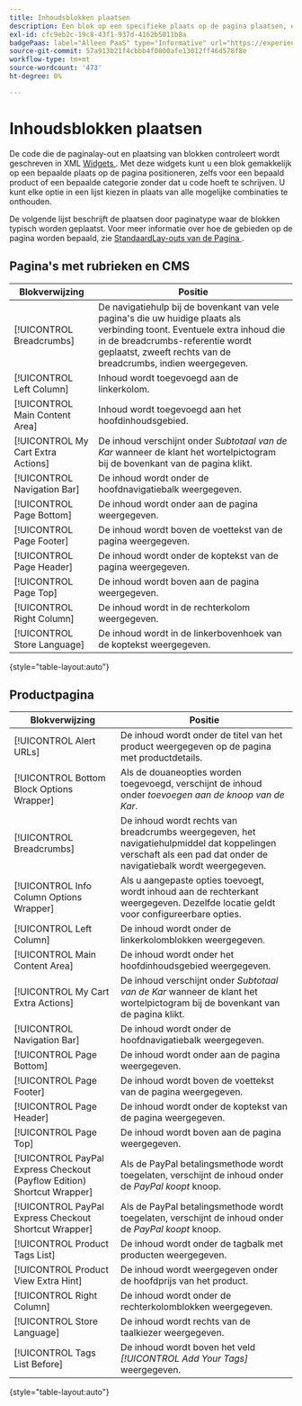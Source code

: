 ```yaml
---
title: Inhoudsblokken plaatsen
description: Een blok op een specifieke plaats op de pagina plaatsen, en zelfs voor een specifiek product of een categorie, zonder enige code te schrijven
exl-id: cfc9eb2c-19c8-43f1-937d-4162b5011b8a
badgePaas: label="Alleen PaaS" type="Informative" url="https://experienceleague.adobe.com/nl/docs/commerce/user-guides/product-solutions" tooltip="Is alleen van toepassing op Adobe Commerce op Cloud-projecten (door Adobe beheerde PaaS-infrastructuur) en op projecten in het veld."
source-git-commit: 57a913b21f4cbbb4f0800afe13012ff46d578f8e
workflow-type: tm+mt
source-wordcount: '473'
ht-degree: 0%

---
```


# Inhoudsblokken plaatsen

De code die de paginalay-out en plaatsing van blokken controleert wordt geschreven in XML [ Widgets ](widgets.md). Met deze widgets kunt u een blok gemakkelijk op een bepaalde plaats op de pagina positioneren, zelfs voor een bepaald product of een bepaalde categorie zonder dat u code hoeft te schrijven. U kunt elke optie in een lijst kiezen in plaats van alle mogelijke combinaties te onthouden.

De volgende lijst beschrijft de plaatsen door paginatype waar de blokken typisch worden geplaatst. Voor meer informatie over hoe de gebieden op de pagina worden bepaald, zie [ StandaardLay-outs van de Pagina ](page-layout.md#standard-page-layouts).

## Pagina&#39;s met rubrieken en CMS

| Blokverwijzing | Positie |
|----------|-------- |
| [!UICONTROL Breadcrumbs] | De navigatiehulp bij de bovenkant van vele pagina&#39;s die uw huidige plaats als verbinding toont. Eventuele extra inhoud die in de breadcrumbs-referentie wordt geplaatst, zweeft rechts van de breadcrumbs, indien weergegeven. |
| [!UICONTROL Left Column] | Inhoud wordt toegevoegd aan de linkerkolom. |
| [!UICONTROL Main Content Area] | Inhoud wordt toegevoegd aan het hoofdinhoudsgebied. |
| [!UICONTROL My Cart Extra Actions] | De inhoud verschijnt onder _Subtotaal van de Kar_ wanneer de klant het wortelpictogram bij de bovenkant van de pagina klikt. |
| [!UICONTROL Navigation Bar] | De inhoud wordt onder de hoofdnavigatiebalk weergegeven. |
| [!UICONTROL Page Bottom] | De inhoud wordt onder aan de pagina weergegeven. |
| [!UICONTROL Page Footer] | De inhoud wordt boven de voettekst van de pagina weergegeven. |
| [!UICONTROL Page Header] | De inhoud wordt onder de koptekst van de pagina weergegeven. |
| [!UICONTROL Page Top] | De inhoud wordt boven aan de pagina weergegeven. |
| [!UICONTROL Right Column] | De inhoud wordt in de rechterkolom weergegeven. |
| [!UICONTROL Store Language] | De inhoud wordt in de linkerbovenhoek van de koptekst weergegeven. |

{style="table-layout:auto"}

## Productpagina

| Blokverwijzing | Positie |
|----------|-------- |
| [!UICONTROL Alert URLs] | De inhoud wordt onder de titel van het product weergegeven op de pagina met productdetails. |
| [!UICONTROL Bottom Block Options Wrapper] | Als de douaneopties worden toegevoegd, verschijnt de inhoud onder _toevoegen aan de knoop van de Kar_. |
| [!UICONTROL Breadcrumbs] | De inhoud wordt rechts van breadcrumbs weergegeven, het navigatiehulpmiddel dat koppelingen verschaft als een pad dat onder de navigatiebalk wordt weergegeven. |
| [!UICONTROL Info Column Options Wrapper] | Als u aangepaste opties toevoegt, wordt inhoud aan de rechterkant weergegeven. Dezelfde locatie geldt voor configureerbare opties. |
| [!UICONTROL Left Column] | De inhoud wordt onder de linkerkolomblokken weergegeven. |
| [!UICONTROL Main Content Area] | De inhoud wordt onder het hoofdinhoudsgebied weergegeven. |
| [!UICONTROL My Cart Extra Actions] | De inhoud verschijnt onder _Subtotaal van de Kar_ wanneer de klant het wortelpictogram bij de bovenkant van de pagina klikt. |
| [!UICONTROL Navigation Bar] | De inhoud wordt onder de hoofdnavigatiebalk weergegeven. |
| [!UICONTROL Page Bottom] | De inhoud wordt onder aan de pagina weergegeven. |
| [!UICONTROL Page Footer] | De inhoud wordt boven de voettekst van de pagina weergegeven. |
| [!UICONTROL Page Header] | De inhoud wordt onder de koptekst van de pagina weergegeven. |
| [!UICONTROL Page Top] | De inhoud wordt boven aan de pagina weergegeven. |
| [!UICONTROL PayPal Express Checkout (Payflow Edition) Shortcut Wrapper] | Als de PayPal betalingsmethode wordt toegelaten, verschijnt de inhoud onder de _PayPal koopt_ knoop. |
| [!UICONTROL PayPal Express Checkout Shortcut Wrapper] | Als de PayPal betalingsmethode wordt toegelaten, verschijnt de inhoud onder de _PayPal koopt_ knoop. |
| [!UICONTROL Product Tags List] | De inhoud wordt onder de tagbalk met producten weergegeven. |
| [!UICONTROL Product View Extra Hint] | De inhoud wordt weergegeven onder de hoofdprijs van het product. |
| [!UICONTROL Right Column] | De inhoud wordt onder de rechterkolomblokken weergegeven. |
| [!UICONTROL Store Language] | De inhoud wordt rechts van de taalkiezer weergegeven. |
| [!UICONTROL Tags List Before] | De inhoud wordt boven het veld _[!UICONTROL Add Your Tags]_&#x200B;weergegeven. |

{style="table-layout:auto"}
